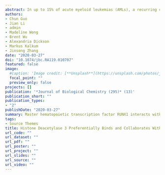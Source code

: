 ```yaml
---
abstract: In up to 15% of acute myeloid leukemias (AMLs), a recurring chromosomal translocation, termed t(8;21), generates the AML1–eight–twenty-one (ETO) leukemia fusion protein, which contains the DNA-binding domain of Runt-related transcription factor 1 (RUNX1) and almost all of ETO. RUNX1 and the AML1–ETO fusion protein are coexpressed in t(8;21) AML cells and antagonize each other's gene-regulatory functions. AML1–ETO represses transcription of RUNX1 target genes by competitively displacing RUNX1 and recruiting corepressors such as histone deacetylase 3 (HDAC3). Recent studies have shown that AML1–ETO and RUNX1 co-occupy the binding sites of AML1–ETO–activated genes. How this joined binding allows RUNX1 to antagonize AML1–ETO–mediated transcriptional activation is unclear. Here we show that RUNX1 functions as a bona fide repressor of transcription activated by AML1–ETO. Mechanistically, we show that RUNX1 is a component of the HDAC3 corepressor complex and that HDAC3 preferentially binds to RUNX1 rather than to AML1–ETO in t(8;21) AML cells. Studying the regulation of interleukin-8 (IL8), a newly identified AML1–ETO–activated gene, we demonstrate that RUNX1 and HDAC3 collaboratively repress AML1–ETO–dependent transcription, a finding further supported by results of genome-wide analyses of AML1–ETO–activated genes. These and other results from the genome-wide studies also have important implications for the mechanistic understanding of gene-specific coactivator and corepressor functions across the AML1–ETO/RUNX1 cistrome.
authors:
- Chun Guo
- Jian Li
- admin
- Madeline Wong
- Brent Wu
- Alexandria Dickson
- Markus Kalkum
- Jinsong Zhang
date: "2020-03-27"
doi: "10.1074/jbc.RA119.010707"
featured: false
image:
  #caption: 'Image credit: [**Unsplash**](https://unsplash.com/photos/jdD8gXaTZsc)'
  focal_point: ""
  preview_only: false
projects: []
publication: '*Journal of Biological Chemistry (295)* (13)'
publication_short: ""
publication_types:
- "2"
publishDate: "2020-03-27"
summary: Master hematopoietic transcription factor RUNX1 interacts with HDAC3 to interfere with AML1-ETO-mediated transcription.
tags:
- Source Themes
title: Histone Deacetylase 3 Preferentially Binds and Collaborates With the Transcription Factor RUNX1 to Repress AML1-ETO-dependent Transcription in t(8;21) AML
url_code: ""
url_dataset: ""
url_pdf: ""
url_poster: ""
url_project: ""
url_slides: ""
url_source: ""
url_video: ""
---
```


